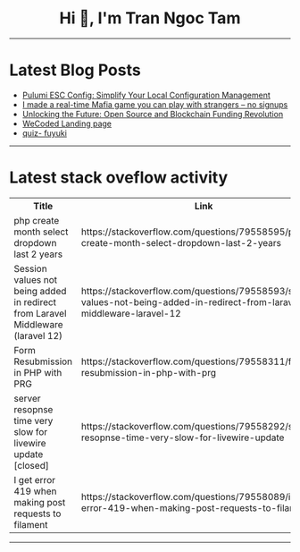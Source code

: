 <h1 align="center">Hi 👋, I'm Tran Ngoc Tam</h1>

---

# Latest Blog Posts 
<!-- BLOG-POST-LIST:START -->
- [Pulumi ESC Config: Simplify Your Local Configuration Management](https://dev.to/ion_finisher/pulumi-esc-config-simplify-your-local-configuration-management-40jk)
- [I made a real-time Mafia game you can play with strangers – no signups](https://dev.to/hito/i-made-a-real-time-mafia-game-you-can-play-with-strangers-no-signups-4ga2)
- [Unlocking the Future: Open Source and Blockchain Funding Revolution](https://dev.to/zhangwei42/unlocking-the-future-open-source-and-blockchain-funding-revolution-amg)
- [WeCoded Landing page](https://dev.to/rinka_pro/wecoded-landing-page-5a9g)
- [quiz- fuyuki](https://dev.to/gabriela_bueno_aafd93378e/quiz-fuyuki-3o15)
<!-- BLOG-POST-LIST:END -->

---

# Latest stack oveflow activity
<table>
  <tr><th>Title</th><th>Link</th></tr>
  <!-- STACKOVERFLOW:START --><tr><td>php create month select dropdown last 2 years</td><td>https://stackoverflow.com/questions/79558595/php-create-month-select-dropdown-last-2-years</td></tr><tr><td>Session values not being added in redirect from Laravel Middleware &lpar;laravel 12&rpar;</td><td>https://stackoverflow.com/questions/79558593/session-values-not-being-added-in-redirect-from-laravel-middleware-laravel-12</td></tr><tr><td>Form Resubmission in PHP with PRG</td><td>https://stackoverflow.com/questions/79558311/form-resubmission-in-php-with-prg</td></tr><tr><td>server resopnse time very slow for livewire update [closed]</td><td>https://stackoverflow.com/questions/79558292/server-resopnse-time-very-slow-for-livewire-update</td></tr><tr><td>I get error 419 when making post requests to filament</td><td>https://stackoverflow.com/questions/79558089/i-get-error-419-when-making-post-requests-to-filament</td></tr><!-- STACKOVERFLOW:END -->
</table>

---


